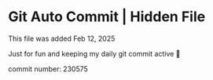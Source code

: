 # Git Auto Commit | Hidden File

This file was added Feb 12, 2025

Just for fun and keeping my daily git commit active 🤪

commit number: 230575
